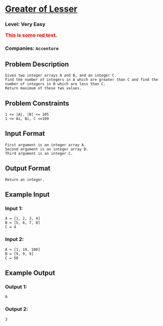 
# [Greater of Lesser](https://www.interviewbit.com/problems/greater-of-lesser/)

### Level: **Very Easy** <p style='color:red'>This is some red text.</p>

### Companies:  `Accenture`

## Problem Description
```
Given two integer arrays A and B, and an integer C.
Find the number of integers in A which are greater than C and find the number of integers in B which are less than C.
Return maximum of these two values.
```

## Problem Constraints
```
1 <= |A|, |B| <= 105
1 <= Ai, Bi, C <=109
```

## Input Format
```
First argument is an integer array A.
Second argument is an integer array B.
Third argument is an integer C.
```

## Output Format
```
Return an integer.
```

## Example Input
### Input 1: 
```
A = [1, 2, 3, 4]
B = [5, 6, 7, 8]
C = 4
```

### Input 2: 
```
A = [1, 10, 100]
B = [9, 9, 9]
C = 50
```

## Example Output
### Output 1:
```
0
```
### Output 2:
```
3
```
